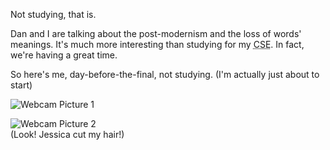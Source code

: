 <p>Not studying, that is.</p>
<p>Dan and I are talking about the post-modernism and the loss of words' meanings.  It's much more interesting than studying for my <acronym title="Computer Science Engineering">CSE</acronym>.  In fact, we're having a great time.</p>
<p>So here's me, day-before-the-final, not studying. (I'm actually just about to start)</p>
<p>
<img src="http://students.washington.edu/bribera/images/webcam/2004_06_07.jpg" alt="Webcam Picture 1" />
</p>
<p>
<img src="http://students.washington.edu/bribera/images/webcam/2004_06_08.jpg" alt="Webcam Picture 2" /><br />
(Look! Jessica cut my hair!)
</p>